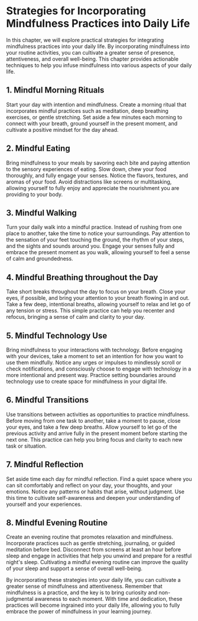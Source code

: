 Strategies for Incorporating Mindfulness Practices into Daily Life
=============================================================================

In this chapter, we will explore practical strategies for integrating mindfulness practices into your daily life. By incorporating mindfulness into your routine activities, you can cultivate a greater sense of presence, attentiveness, and overall well-being. This chapter provides actionable techniques to help you infuse mindfulness into various aspects of your daily life.

**1. Mindful Morning Rituals**
------------------------------

Start your day with intention and mindfulness. Create a morning ritual that incorporates mindful practices such as meditation, deep breathing exercises, or gentle stretching. Set aside a few minutes each morning to connect with your breath, ground yourself in the present moment, and cultivate a positive mindset for the day ahead.

**2. Mindful Eating**
---------------------

Bring mindfulness to your meals by savoring each bite and paying attention to the sensory experiences of eating. Slow down, chew your food thoroughly, and fully engage your senses. Notice the flavors, textures, and aromas of your food. Avoid distractions like screens or multitasking, allowing yourself to fully enjoy and appreciate the nourishment you are providing to your body.

**3. Mindful Walking**
----------------------

Turn your daily walk into a mindful practice. Instead of rushing from one place to another, take the time to notice your surroundings. Pay attention to the sensation of your feet touching the ground, the rhythm of your steps, and the sights and sounds around you. Engage your senses fully and embrace the present moment as you walk, allowing yourself to feel a sense of calm and groundedness.

**4. Mindful Breathing throughout the Day**
-------------------------------------------

Take short breaks throughout the day to focus on your breath. Close your eyes, if possible, and bring your attention to your breath flowing in and out. Take a few deep, intentional breaths, allowing yourself to relax and let go of any tension or stress. This simple practice can help you recenter and refocus, bringing a sense of calm and clarity to your day.

**5. Mindful Technology Use**
-----------------------------

Bring mindfulness to your interactions with technology. Before engaging with your devices, take a moment to set an intention for how you want to use them mindfully. Notice any urges or impulses to mindlessly scroll or check notifications, and consciously choose to engage with technology in a more intentional and present way. Practice setting boundaries around technology use to create space for mindfulness in your digital life.

**6. Mindful Transitions**
--------------------------

Use transitions between activities as opportunities to practice mindfulness. Before moving from one task to another, take a moment to pause, close your eyes, and take a few deep breaths. Allow yourself to let go of the previous activity and arrive fully in the present moment before starting the next one. This practice can help you bring focus and clarity to each new task or situation.

**7. Mindful Reflection**
-------------------------

Set aside time each day for mindful reflection. Find a quiet space where you can sit comfortably and reflect on your day, your thoughts, and your emotions. Notice any patterns or habits that arise, without judgment. Use this time to cultivate self-awareness and deepen your understanding of yourself and your experiences.

**8. Mindful Evening Routine**
------------------------------

Create an evening routine that promotes relaxation and mindfulness. Incorporate practices such as gentle stretching, journaling, or guided meditation before bed. Disconnect from screens at least an hour before sleep and engage in activities that help you unwind and prepare for a restful night's sleep. Cultivating a mindful evening routine can improve the quality of your sleep and support a sense of overall well-being.

By incorporating these strategies into your daily life, you can cultivate a greater sense of mindfulness and attentiveness. Remember that mindfulness is a practice, and the key is to bring curiosity and non-judgmental awareness to each moment. With time and dedication, these practices will become ingrained into your daily life, allowing you to fully embrace the power of mindfulness in your learning journey.
